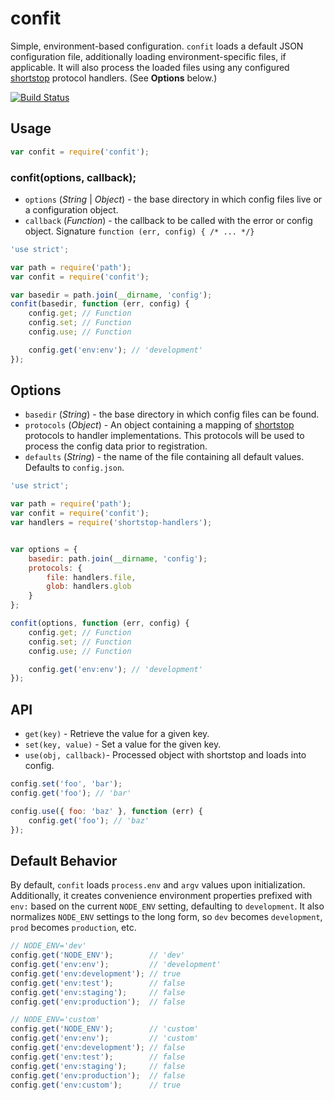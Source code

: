# confit

Simple, environment-based configuration. `confit` loads a default JSON
configuration file, additionally loading environment-specific files, if applicable.
It will also process the loaded files using any configured
[shortstop](https://github.com/paypal/shortstop) protocol handlers.
(See **Options** below.)

[![Build Status](https://travis-ci.org/totherik/confit.png)](https://travis-ci.org/totherik/confit)

## Usage
```javascript
var confit = require('confit');
```

### confit(options, callback);
* `options` (*String* | *Object*) - the base directory in which config files live
or a configuration object.
* `callback` (*Function*) - the callback to be called with the error or config object.
Signature `function (err, config) { /* ... */}`

```javascript
'use strict';

var path = require('path');
var confit = require('confit');

var basedir = path.join(__dirname, 'config');
confit(basedir, function (err, config) {
    config.get; // Function
    config.set; // Function
    config.use; // Function

    config.get('env:env'); // 'development'
});
```

## Options
* `basedir` (*String*) - the base directory in which config files can be found.
* `protocols` (*Object*) - An object containing a mapping of
[shortstop](https://github.com/paypal/shortstop) protocols to handler implementations.
This protocols will be used to process the config data prior to registration.
* `defaults` (*String*) - the name of the file containing all default values.
Defaults to `config.json`.

```javascript
'use strict';

var path = require('path');
var confit = require('confit');
var handlers = require('shortstop-handlers');


var options = {
    basedir: path.join(__dirname, 'config');
    protocols: {
        file: handlers.file,
        glob: handlers.glob
    }
};

confit(options, function (err, config) {
    config.get; // Function
    config.set; // Function
    config.use; // Function

    config.get('env:env'); // 'development'
});
```


## API
* `get(key)` - Retrieve the value for a given key.
* `set(key, value)` - Set a value for the given key.
* `use(obj, callback)`- Processed object with shortstop and loads into config.

```javascript
config.set('foo', 'bar');
config.get('foo'); // 'bar'

config.use({ foo: 'baz' }, function (err) {
    config.get('foo'); // 'baz'
});

```

## Default Behavior
By default, `confit` loads `process.env` and `argv` values upon initialization. Additionally,
it creates convenience environment properties prefixed with `env:` based on the
current `NODE_ENV` setting, defaulting to `development`. It also normalizes
`NODE_ENV` settings to the long form, so `dev` becomes `development`, `prod`
becomes `production`, etc.
```javascript
// NODE_ENV='dev'
config.get('NODE_ENV');        // 'dev'
config.get('env:env');         // 'development'
config.get('env:development'); // true
config.get('env:test');        // false
config.get('env:staging');     // false
config.get('env:production');  // false
```

```javascript
// NODE_ENV='custom'
config.get('NODE_ENV');        // 'custom'
config.get('env:env');         // 'custom'
config.get('env:development'); // false
config.get('env:test');        // false
config.get('env:staging');     // false
config.get('env:production');  // false
config.get('env:custom');      // true
```
